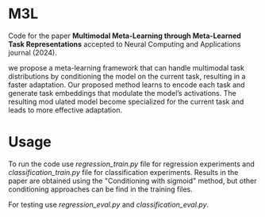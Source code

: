# M3L

Code for the paper **Multimodal Meta-Learning through Meta-Learned Task Representations**
accepted to Neural Computing and Applications journal (2024).

we propose a meta-learning framework that can handle multimodal task distributions by 
conditioning the model on the current task, resulting in a faster adaptation.
Our proposed method learns to encode each task and generate task embeddings that modulate 
the model’s activations. The resulting mod ulated model become specialized for the current 
task and leads to more effective adaptation.

# Usage
To run the code use *regression_train.py* file for regression experiments and
*classification_train.py* file for classification experiments. 
Results in the paper are obtained using the "Conditioning with sigmoid" method, but
other conditioning approaches can be find in the training files.

For testing use *regression_eval.py* and *classification_eval.py*.